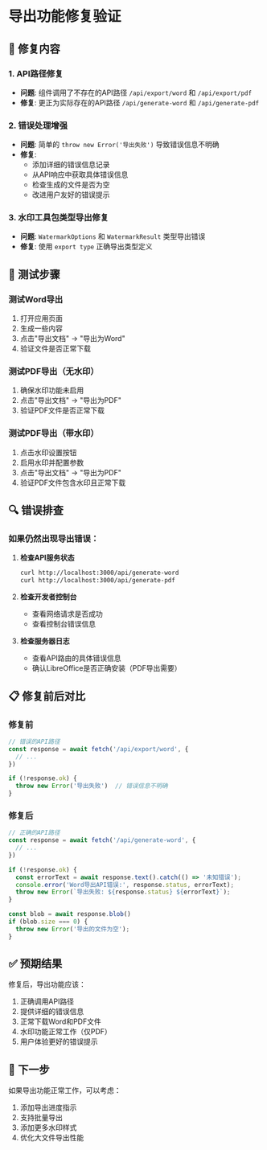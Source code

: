 # 导出功能修复验证

## 🔧 修复内容

### 1. API路径修复
- **问题**: 组件调用了不存在的API路径 `/api/export/word` 和 `/api/export/pdf`
- **修复**: 更正为实际存在的API路径 `/api/generate-word` 和 `/api/generate-pdf`

### 2. 错误处理增强
- **问题**: 简单的 `throw new Error('导出失败')` 导致错误信息不明确
- **修复**: 
  - 添加详细的错误信息记录
  - 从API响应中获取具体错误信息
  - 检查生成的文件是否为空
  - 改进用户友好的错误提示

### 3. 水印工具包类型导出修复
- **问题**: `WatermarkOptions` 和 `WatermarkResult` 类型导出错误
- **修复**: 使用 `export type` 正确导出类型定义

## 🧪 测试步骤

### 测试Word导出
1. 打开应用页面
2. 生成一些内容
3. 点击"导出文档" → "导出为Word"
4. 验证文件是否正常下载

### 测试PDF导出（无水印）
1. 确保水印功能未启用
2. 点击"导出文档" → "导出为PDF"
3. 验证PDF文件是否正常下载

### 测试PDF导出（带水印）
1. 点击水印设置按钮
2. 启用水印并配置参数
3. 点击"导出文档" → "导出为PDF"
4. 验证PDF文件包含水印且正常下载

## 🔍 错误排查

### 如果仍然出现导出错误：

1. **检查API服务状态**
   ```bash
   curl http://localhost:3000/api/generate-word
   curl http://localhost:3000/api/generate-pdf
   ```

2. **检查开发者控制台**
   - 查看网络请求是否成功
   - 查看控制台错误信息

3. **检查服务器日志**
   - 查看API路由的具体错误信息
   - 确认LibreOffice是否正确安装（PDF导出需要）

## 📋 修复前后对比

### 修复前
```typescript
// 错误的API路径
const response = await fetch('/api/export/word', {
  // ...
})

if (!response.ok) {
  throw new Error('导出失败')  // 错误信息不明确
}
```

### 修复后
```typescript
// 正确的API路径
const response = await fetch('/api/generate-word', {
  // ...
})

if (!response.ok) {
  const errorText = await response.text().catch(() => '未知错误');
  console.error('Word导出API错误:', response.status, errorText);
  throw new Error(`导出失败: ${response.status} ${errorText}`);
}

const blob = await response.blob()
if (blob.size === 0) {
  throw new Error('导出的文件为空');
}
```

## ✅ 预期结果

修复后，导出功能应该：
1. 正确调用API路径
2. 提供详细的错误信息
3. 正常下载Word和PDF文件
4. 水印功能正常工作（仅PDF）
5. 用户体验更好的错误提示

## 🚀 下一步

如果导出功能正常工作，可以考虑：
1. 添加导出进度指示
2. 支持批量导出
3. 添加更多水印样式
4. 优化大文件导出性能